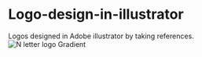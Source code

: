 # Logo-design-in-illustrator
Logos designed in Adobe illustrator by taking references.
![N letter logo Gradient](https://github.com/user-attachments/assets/2c4bc869-a48b-4884-9453-81e9ec3d4cee)
